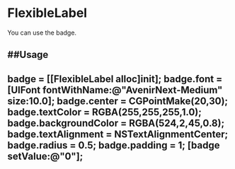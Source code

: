 # FlexibleLabel
You can use the badge.

##Usage
---
badge = [[FlexibleLabel alloc]init];
    badge.font = [UIFont fontWithName:@"AvenirNext-Medium" size:10.0];
    badge.center = CGPointMake(20,30);
    badge.textColor = RGBA(255,255,255,1.0);
    badge.backgroundColor = RGBA(524,2,45,0.8);
    badge.textAlignment = NSTextAlignmentCenter;
    badge.radius = 0.5;
    badge.padding = 1;
    [badge setValue:@"0"];
---
